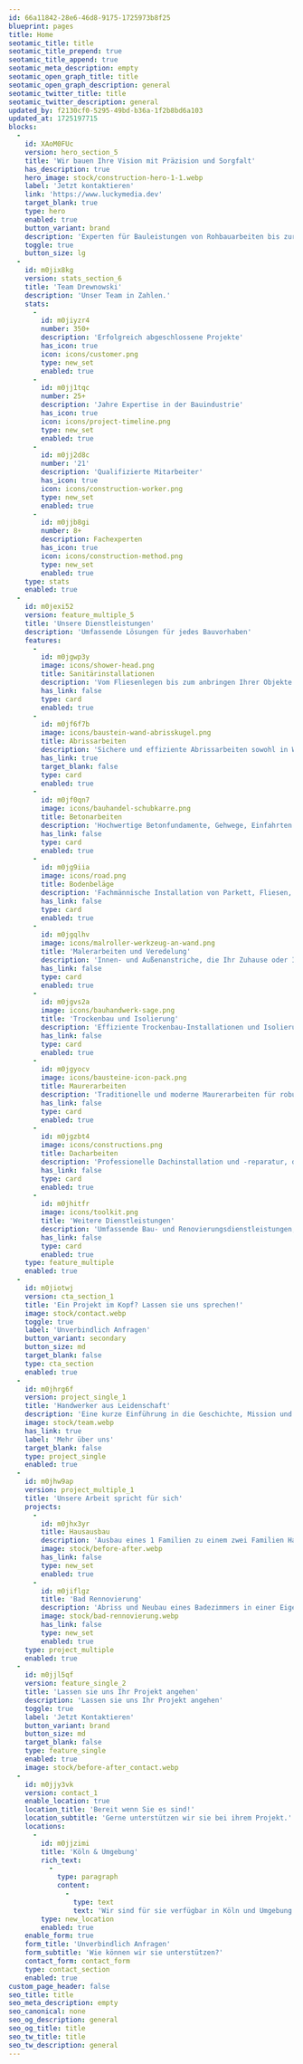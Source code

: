 ```yaml
---
id: 66a11842-28e6-46d8-9175-1725973b8f25
blueprint: pages
title: Home
seotamic_title: title
seotamic_title_prepend: true
seotamic_title_append: true
seotamic_meta_description: empty
seotamic_open_graph_title: title
seotamic_open_graph_description: general
seotamic_twitter_title: title
seotamic_twitter_description: general
updated_by: f2130cf0-5295-49bd-b36a-1f2b8bd6a103
updated_at: 1725197715
blocks:
  -
    id: XAoM0FUc
    version: hero_section_5
    title: 'Wir bauen Ihre Vision mit Präzision und Sorgfalt'
    has_description: true
    hero_image: stock/construction-hero-1-1.webp
    label: 'Jetzt kontaktieren'
    link: 'https://www.luckymedia.dev'
    target_blank: true
    type: hero
    enabled: true
    button_variant: brand
    description: 'Experten für Bauleistungen von Rohbauarbeiten bis zur Schlüsselfertigen Übergabe.'
    toggle: true
    button_size: lg
  -
    id: m0jix8kg
    version: stats_section_6
    title: 'Team Drewnowski'
    description: 'Unser Team in Zahlen.'
    stats:
      -
        id: m0jiyzr4
        number: 350+
        description: 'Erfolgreich abgeschlossene Projekte'
        has_icon: true
        icon: icons/customer.png
        type: new_set
        enabled: true
      -
        id: m0jj1tqc
        number: 25+
        description: 'Jahre Expertise in der Bauindustrie'
        has_icon: true
        icon: icons/project-timeline.png
        type: new_set
        enabled: true
      -
        id: m0jj2d8c
        number: '21'
        description: 'Qualifizierte Mitarbeiter'
        has_icon: true
        icon: icons/construction-worker.png
        type: new_set
        enabled: true
      -
        id: m0jjb8gi
        number: 8+
        description: Fachexperten
        has_icon: true
        icon: icons/construction-method.png
        type: new_set
        enabled: true
    type: stats
    enabled: true
  -
    id: m0jexi52
    version: feature_multiple_5
    title: 'Unsere Dienstleistungen'
    description: 'Umfassende Lösungen für jedes Bauvorhaben'
    features:
      -
        id: m0jgwp3y
        image: icons/shower-head.png
        title: Sanitärinstallationen
        description: 'Vom Fliesenlegen bis zum anbringen Ihrer Objekte kümmern wir uns um Ihr ganzes Badezimmer.'
        has_link: false
        type: card
        enabled: true
      -
        id: m0jf6f7b
        image: icons/baustein-wand-abrisskugel.png
        title: Abrissarbeiten
        description: 'Sichere und effiziente Abrissarbeiten sowohl in Wohnungen, Häusern und Gewerbeimmobilien.'
        has_link: true
        target_blank: false
        type: card
        enabled: true
      -
        id: m0jf0qn7
        image: icons/bauhandel-schubkarre.png
        title: Betonarbeiten
        description: 'Hochwertige Betonfundamente, Gehwege, Einfahrten und dekorative Betonlösungen für Ihr Projekt.'
        has_link: false
        type: card
        enabled: true
      -
        id: m0jg9iia
        image: icons/road.png
        title: Bodenbeläge
        description: 'Fachmännische Installation von Parkett, Fliesen, Teppichböden und anderen Bodenbelägen für jeden Raum.'
        has_link: false
        type: card
        enabled: true
      -
        id: m0jgqlhv
        image: icons/malroller-werkzeug-an-wand.png
        title: 'Malerarbeiten und Veredelung'
        description: 'Innen- und Außenanstriche, die Ihr Zuhause oder Ihr Unternehmen in neuem Glanz erstrahlen lassen.'
        has_link: false
        type: card
        enabled: true
      -
        id: m0jgvs2a
        image: icons/bauhandwerk-sage.png
        title: 'Trockenbau und Isolierung'
        description: 'Effiziente Trockenbau-Installationen und Isolierungen zur Verbesserung der Energieeffizienz und Schalldämmung.'
        has_link: false
        type: card
        enabled: true
      -
        id: m0jgyocv
        image: icons/bausteine-icon-pack.png
        title: Maurerarbeiten
        description: 'Traditionelle und moderne Maurerarbeiten für robuste und ästhetisch ansprechende Strukturen.'
        has_link: false
        type: card
        enabled: true
      -
        id: m0jgzbt4
        image: icons/constructions.png
        title: Dacharbeiten
        description: 'Professionelle Dachinstallation und -reparatur, die Langlebigkeit und Schutz für Ihr Gebäude gewährleistet'
        has_link: false
        type: card
        enabled: true
      -
        id: m0jhitfr
        image: icons/toolkit.png
        title: 'Weitere Dienstleistungen'
        description: 'Umfassende Bau- und Renovierungsdienstleistungen, maßgeschneidert für Ihre individuellen Bedürfnisse'
        has_link: false
        type: card
        enabled: true
    type: feature_multiple
    enabled: true
  -
    id: m0jiotwj
    version: cta_section_1
    title: 'Ein Projekt im Kopf? Lassen sie uns sprechen!'
    image: stock/contact.webp
    toggle: true
    label: 'Unverbindlich Anfragen'
    button_variant: secondary
    button_size: md
    target_blank: false
    type: cta_section
    enabled: true
  -
    id: m0jhrg6f
    version: project_single_1
    title: 'Handwerker aus Leidenschaft'
    description: 'Eine kurze Einführung in die Geschichte, Mission und Werte des Unternehmens'
    image: stock/team.webp
    has_link: true
    label: 'Mehr über uns'
    target_blank: false
    type: project_single
    enabled: true
  -
    id: m0jhw9ap
    version: project_multiple_1
    title: 'Unsere Arbeit spricht für sich'
    projects:
      -
        id: m0jhx3yr
        title: Hausausbau
        description: 'Ausbau eines 1 Familien zu einem zwei Familien Haus. Von der Dachaufstockung bis zum Innenausbau haben wir alles übernommen.'
        image: stock/before-after.webp
        has_link: false
        type: new_set
        enabled: true
      -
        id: m0jiflgz
        title: 'Bad Rennovierung'
        description: 'Abriss und Neubau eines Badezimmers in einer Eigentumswohnung.'
        image: stock/bad-rennovierung.webp
        has_link: false
        type: new_set
        enabled: true
    type: project_multiple
    enabled: true
  -
    id: m0jjl5qf
    version: feature_single_2
    title: 'Lassen sie uns Ihr Projekt angehen'
    description: 'Lassen sie uns Ihr Projekt angehen'
    toggle: true
    label: 'Jetzt Kontaktieren'
    button_variant: brand
    button_size: md
    target_blank: false
    type: feature_single
    enabled: true
    image: stock/before-after_contact.webp
  -
    id: m0jjy3vk
    version: contact_1
    enable_location: true
    location_title: 'Bereit wenn Sie es sind!'
    location_subtitle: 'Gerne unterstützen wir sie bei ihrem Projekt.'
    locations:
      -
        id: m0jjzimi
        title: 'Köln & Umgebung'
        rich_text:
          -
            type: paragraph
            content:
              -
                type: text
                text: 'Wir sind für sie verfügbar in Köln und Umgebung.'
        type: new_location
        enabled: true
    enable_form: true
    form_title: 'Unverbindlich Anfragen'
    form_subtitle: 'Wie können wir sie unterstützen?'
    contact_form: contact_form
    type: contact_section
    enabled: true
custom_page_header: false
seo_title: title
seo_meta_description: empty
seo_canonical: none
seo_og_description: general
seo_og_title: title
seo_tw_title: title
seo_tw_description: general
---
```

